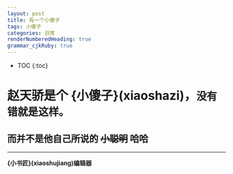 ```yaml
---
layout: post
title: 有一个小傻子
tags: 小傻子
categories: 日常
renderNumberedHeading: true
grammar_cjkRuby: true
---
```


* TOC 
{:toc}

# 赵天骄是个 **{小傻子}(xiaoshazi)**，`没有错就是这样。`   

## 而并不是他自己所说的 ~~小聪明~~ 哈哈
***


**{小书匠}(xiaoshujiang)编辑器**